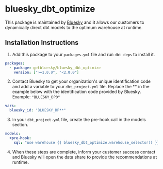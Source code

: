 # bluesky_dbt_optimize

This package is maintained by [Bluesky](https://www.getbluesky.io/) and it allows our customers to dynamically direct dbt models to the optimum warehouse at runtime.

## Installation Instructions

1. Add this package to your `packages.yml` file and run `dbt deps` to install it.

```yaml
packages:
  - package: getbluesky/bluesky_dbt_optimize
    version: [">=1.0.0", "<2.0.0"]
```

2. Contact Bluesky to get your organization's unique identification code and add a variable to your `dbt_project.yml` file.
   Replace the ** in the example below with the identification code provided by Bluesky.  Example:  `"BLUESKY_DP0"`

```yaml
vars:
  bluesky_id: "BLUESKY_DP**"
```

3. In your `dbt_project.yml` file, create the pre-hook call in the models section.

```yaml
models:
  +pre-hook:
    sql: "use warehouse {{ bluesky_dbt_optimize.warehouse_selector() }}"
```

4. When these steps are complete, inform your customer success contact and Bluesky will open the data share to provide
   the recommendations at runtime.
